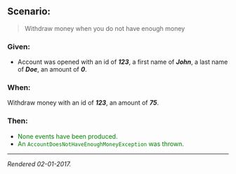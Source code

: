 ## Scenario:

> Withdraw money when you do not have enough money

### Given:

- Account was opened with an id of __*123*__, a first name of __*John*__, a last name of __*Doe*__, an amount of __*0*__.

### When:

Withdraw money with an id of __*123*__, an amount of __*75*__.

### Then:

- <font style='color: green !important;'>None events have been produced.</font>
- <font style='color: green !important;'>An `AccountDoesNotHaveEnoughMoneyException` was thrown.</font>

---
*Rendered 02-01-2017.*
